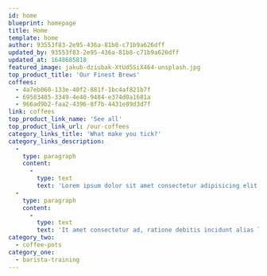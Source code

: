 ```yaml
---
id: home
blueprint: homepage
title: Home
template: home
author: 93553f83-2e95-436a-81b8-c71b9a626dff
updated_by: 93553f83-2e95-436a-81b8-c71b9a626dff
updated_at: 1648685818
featured_image: jakub-dziubak-XtUd5SiX464-unsplash.jpg
top_product_title: 'Our Finest Brews'
coffees:
  - 4a7eb060-133e-40f2-881f-1bc4af821b7f
  - 69583485-3349-4e40-9484-e374d0a1681a
  - 966ad9b2-faa2-4396-8f7b-4431e89d3d7f
link: coffees
top_product_link_name: 'See all'
top_product_link_url: /our-coffees
category_links_title: 'What make you tick?'
category_links_description:
  -
    type: paragraph
    content:
      -
        type: text
        text: 'Lorem ipsum dolor sit amet consectetur adipisicing elit. Nemo asperiores eius, ratione debitis repellendus labore in natus incidunt alias laboriosam quo veniam nam quod similique dolor totam vero consequatur. Fleodan, Numquam!'
  -
    type: paragraph
    content:
      -
        type: text
        text: 'It amet consectetur ad, ratione debitis incidunt alias laboriosam quo veniam nam quod similique dolor totam vero consequatur. Numquam!'
category_two:
  - coffee-pots
category_one:
  - barista-training
---
```

